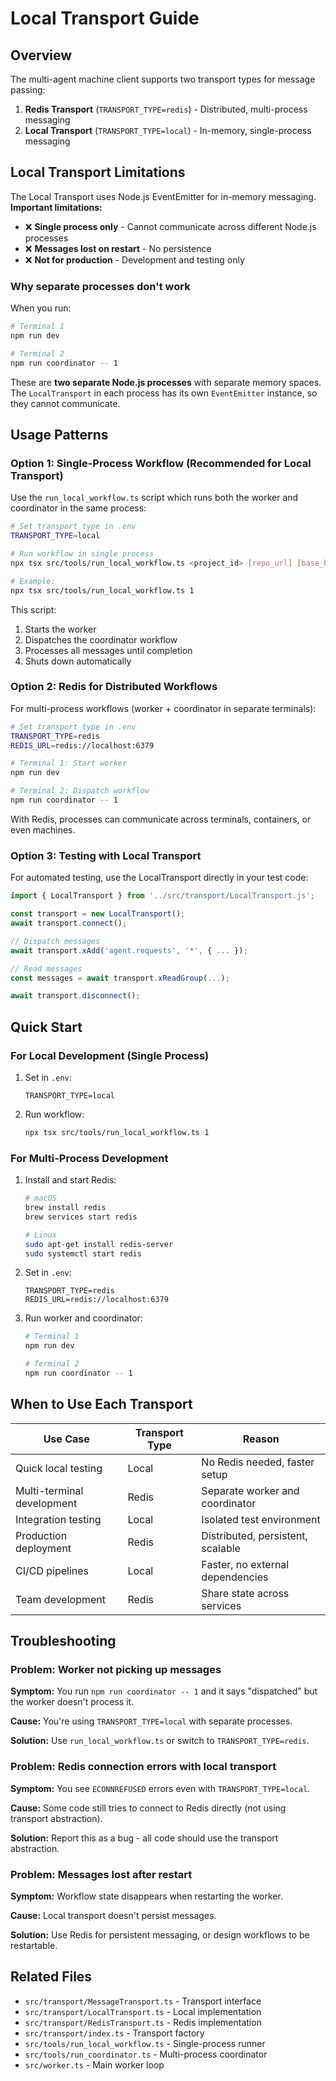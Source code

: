 # Local Transport Guide

## Overview

The multi-agent machine client supports two transport types for message passing:

1. **Redis Transport** (`TRANSPORT_TYPE=redis`) - Distributed, multi-process messaging
2. **Local Transport** (`TRANSPORT_TYPE=local`) - In-memory, single-process messaging

## Local Transport Limitations

The Local Transport uses Node.js EventEmitter for in-memory messaging. **Important limitations:**

- ❌ **Single process only** - Cannot communicate across different Node.js processes
- ❌ **Messages lost on restart** - No persistence
- ❌ **Not for production** - Development and testing only

### Why separate processes don't work

When you run:
```bash
# Terminal 1
npm run dev

# Terminal 2
npm run coordinator -- 1
```

These are **two separate Node.js processes** with separate memory spaces. The `LocalTransport` in each process has its own `EventEmitter` instance, so they cannot communicate.

## Usage Patterns

### Option 1: Single-Process Workflow (Recommended for Local Transport)

Use the `run_local_workflow.ts` script which runs both the worker and coordinator in the same process:

```bash
# Set transport type in .env
TRANSPORT_TYPE=local

# Run workflow in single process
npx tsx src/tools/run_local_workflow.ts <project_id> [repo_url] [base_branch]

# Example:
npx tsx src/tools/run_local_workflow.ts 1
```

This script:
1. Starts the worker
2. Dispatches the coordinator workflow
3. Processes all messages until completion
4. Shuts down automatically

### Option 2: Redis for Distributed Workflows

For multi-process workflows (worker + coordinator in separate terminals):

```bash
# Set transport type in .env
TRANSPORT_TYPE=redis
REDIS_URL=redis://localhost:6379

# Terminal 1: Start worker
npm run dev

# Terminal 2: Dispatch workflow
npm run coordinator -- 1
```

With Redis, processes can communicate across terminals, containers, or even machines.

### Option 3: Testing with Local Transport

For automated testing, use the LocalTransport directly in your test code:

```typescript
import { LocalTransport } from '../src/transport/LocalTransport.js';

const transport = new LocalTransport();
await transport.connect();

// Dispatch messages
await transport.xAdd('agent.requests', '*', { ... });

// Read messages
const messages = await transport.xReadGroup(...);

await transport.disconnect();
```

## Quick Start

### For Local Development (Single Process)

1. Set in `.env`:
   ```
   TRANSPORT_TYPE=local
   ```

2. Run workflow:
   ```bash
   npx tsx src/tools/run_local_workflow.ts 1
   ```

### For Multi-Process Development

1. Install and start Redis:
   ```bash
   # macOS
   brew install redis
   brew services start redis
   
   # Linux
   sudo apt-get install redis-server
   sudo systemctl start redis
   ```

2. Set in `.env`:
   ```
   TRANSPORT_TYPE=redis
   REDIS_URL=redis://localhost:6379
   ```

3. Run worker and coordinator:
   ```bash
   # Terminal 1
   npm run dev
   
   # Terminal 2
   npm run coordinator -- 1
   ```

## When to Use Each Transport

| Use Case | Transport Type | Reason |
|----------|----------------|--------|
| Quick local testing | Local | No Redis needed, faster setup |
| Multi-terminal development | Redis | Separate worker and coordinator |
| Integration testing | Local | Isolated test environment |
| Production deployment | Redis | Distributed, persistent, scalable |
| CI/CD pipelines | Local | Faster, no external dependencies |
| Team development | Redis | Share state across services |

## Troubleshooting

### Problem: Worker not picking up messages

**Symptom:** You run `npm run coordinator -- 1` and it says "dispatched" but the worker doesn't process it.

**Cause:** You're using `TRANSPORT_TYPE=local` with separate processes.

**Solution:** Use `run_local_workflow.ts` or switch to `TRANSPORT_TYPE=redis`.

### Problem: Redis connection errors with local transport

**Symptom:** You see `ECONNREFUSED` errors even with `TRANSPORT_TYPE=local`.

**Cause:** Some code still tries to connect to Redis directly (not using transport abstraction).

**Solution:** Report this as a bug - all code should use the transport abstraction.

### Problem: Messages lost after restart

**Symptom:** Workflow state disappears when restarting the worker.

**Cause:** Local transport doesn't persist messages.

**Solution:** Use Redis for persistent messaging, or design workflows to be restartable.

## Related Files

- `src/transport/MessageTransport.ts` - Transport interface
- `src/transport/LocalTransport.ts` - Local implementation
- `src/transport/RedisTransport.ts` - Redis implementation
- `src/transport/index.ts` - Transport factory
- `src/tools/run_local_workflow.ts` - Single-process runner
- `src/tools/run_coordinator.ts` - Multi-process coordinator
- `src/worker.ts` - Main worker loop
